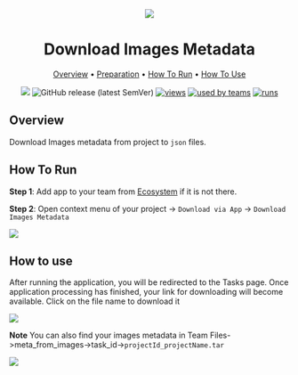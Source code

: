 <div align="center" markdown>
<img src="https://i.imgur.com/536Voep.png"/>

# Download Images Metadata


<p align="center">
  <a href="#Overview">Overview</a> •
  <a href="#Preparation">Preparation</a> •
  <a href="#How-To-Run">How To Run</a> •
  <a href="#How-To-Use">How To Use</a>
</p>

[![](https://img.shields.io/badge/slack-chat-green.svg?logo=slack)](https://supervise.ly/slack)
![GitHub release (latest SemVer)](https://img.shields.io/github/v/release/supervisely-ecosystem/https://github.com/supervisely-ecosystem/download_metadata)
[![views](https://app.supervise.ly/public/api/v3/ecosystem.counters?repo=supervisely-ecosystem/https://github.com/supervisely-ecosystem/upload_metadata&counter=views&label=views)](https://supervise.ly)
[![used by teams](https://app.supervise.ly/public/api/v3/ecosystem.counters?repo=supervisely-ecosystem/https://github.com/supervisely-ecosystem/download_metadata-format&counter=downloads&label=used%20by%20teams)](https://supervise.ly)
[![runs](https://app.supervise.ly/public/api/v3/ecosystem.counters?repo=supervisely-ecosystem/https://github.com/supervisely-ecosystem/download_metadata&counter=runs&label=runs&123)](https://supervise.ly)

</div>

## Overview

Download Images metadata from project to `json` files.


## How To Run 
**Step 1**: Add app to your team from [Ecosystem](https://ecosystem.supervise.ly/apps/convert-supervisely-to-yolov5-format) if it is not there.

**Step 2**: Open context menu of your project -> `Download via App` -> `Download Images Metadata` 

<img src="https://i.imgur.com/HVBMyL9.png"/>


## How to use

After running the application, you will be redirected to the Tasks page. Once application processing has finished, your link for downloading will become available. Click on the file name to download it

<img src="https://i.imgur.com/utZ05Aj.png"/>

**Note** You can also find your images metadata in Team Files->meta_from_images->task_id->`projectId_projectName.tar`

<img src="https://i.imgur.com/a5cNB5K.png"/>
